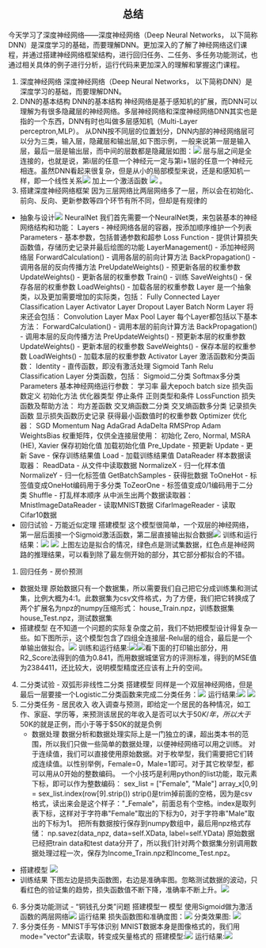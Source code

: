##     <center>总结</center>
 今天学习了深度神经网络——深度神经网络（Deep Neural Networks， 以下简称DNN）是深度学习的基础，而要理解DNN。更加深入的了解了神经网络这们课程，并通过搭建神经网络框架结构，进行回归任务、二任务、多任务功能测试，也通过相关具体的例子进行分析，运行代码来更加深入的理解和掌握这门课程。
1. 深度神经网络
深度神经网络（Deep Neural Networks， 以下简称DNN）是深度学习的基础，而要理解DNN。
2. DNN的基本结构
 DNN的基本结构
神经网络是基于感知机的扩展，而DNN可以理解为有很多隐藏层的神经网络。多层神经网络和深度神经网络DNN其实也是指的一个东西，DNN有时也叫做多层感知机（Multi-Layer perceptron,MLP）。
从DNN按不同层的位置划分，DNN内部的神经网络层可以分为三类，输入层，隐藏层和输出层,如下图示例，一般来说第一层是输入层，最后一层是输出层，而中间的层数都是隐藏层如图：![](image/1.jpg)
层与层之间是全连接的，也就是说，第i层的任意一个神经元一定与第i+1层的任意一个神经元相连。虽然DNN看起来很复杂，但是从小的局部模型来说，还是和感知机一样，即一个线性关系![](image/2.png)  加上一个激活函数 ![](image/3.png) 。
2. 搭建深度神经网络框架
因为三层网络比两层网络多了一层，所以会在初始化、前向、反向、更新参数等四个环节有所不同，但却是有规律的
  + 抽象与设计![](image/4.png)
NeuralNet
我们首先需要一个NeuralNet类，来包装基本的神经网络结构和功能：
Layers - 神经网络各层的容器，按添加顺序维护一个列表
Parameters - 基本参数，包括普通参数和超参
Loss Function - 提供计算损失函数值，存储历史记录并最后绘图的功能
LayerManagement() - 添加神经网络层
ForwardCalculation() - 调用各层的前向计算方法
BackPropagation() - 调用各层的反向传播方法
PreUpdateWeights() - 预更新各层的权重参数
UpdateWeights() - 更新各层的权重参数
Train() - 训练
SaveWeights() - 保存各层的权重参数
LoadWeights() - 加载各层的权重参数
Layer
是一个抽象类，以及更加需要增加的实际类，包括：
Fully Connected Layer
Classification Layer
Activator Layer
Dropout Layer
Batch Norm Layer
将来还会包括：
Convolution Layer
Max Pool Layer
每个Layer都包括以下基本方法：
ForwardCalculation() - 调用本层的前向计算方法
BackPropagation() - 调用本层的反向传播方法
PreUpdateWeights() - 预更新本层的权重参数
UpdateWeights() - 更新本层的权重参数
SaveWeights() - 保存本层的权重参数
LoadWeights() - 加载本层的权重参数
Activator Layer
激活函数和分类函数：
Identity - 直传函数，即没有激活处理
Sigmoid
Tanh
Relu
Classification Layer
分类函数，包括：
Sigmoid二分类
Softmax多分类
Parameters
基本神经网络运行参数：
学习率
最大epoch
batch size
损失函数定义
初始化方法
优化器类型
停止条件
正则类型和条件
LossFunction
损失函数及帮助方法：
均方差函数
交叉熵函数二分类
交叉熵函数多分类
记录损失函数
显示损失函数历史记录
获得最小函数值时的权重参数
Optimizer
优化器：
SGD
Momentum
Nag
AdaGrad
AdaDelta
RMSProp
Adam
WeightsBias
权重矩阵，仅供全连接层使用：
初始化 
Zero, Normal, MSRA (HE), Xavier
保存初始化值
加载初始化值
Pre_Update - 预更新
Update - 更新
Save - 保存训练结果值
Load - 加载训练结果值
DataReader
样本数据读取器：
ReadData - 从文件中读取数据
NormalizeX - 归一化样本值
NormalizeY - 归一化标签值
GetBatchSamples - 获得批数据
ToOneHot - 标签值变成OneHot编码用于多分类
ToZeorOne - 标签值变成0/1编码用于二分类
Shuffle - 打乱样本顺序
从中派生出两个数据读取器：
MnistImageDataReader - 读取MNIST数据
CifarImageReader - 读取Cifar10数据
  + 回归试验 - 万能近似定理
搭建模型
这个模型很简单，一个双层的神经网络，第一层后面接一个Sigmoid激活函数，第二层直接输出拟合数据![](image/5.png)
训练和运行结果：![](image/a.png) ![](image/b.png) 
上图左边是拟合的情况，绿色点是测试集数据，红色点是神经网路的推理结果，可以看到除了最左侧开始的部分，其它部分都拟合的不错。
1. 回归任务 - 房价预测
  + 数据处理
原始数据只有一个数据集，所以需要我们自己把它分成训练集和测试集，比例大概为4:1。此数据集为csv文件格式，为了方便，我们把它转换成了两个扩展名为npz的numpy压缩形式：
house_Train.npz，训练数据集
house_Test.npz，测试数据集
  +  搭建模型
在不知道一个问题的实际复杂度之前，我们不妨把模型设计得复杂一些。如下图所示，这个模型包含了四组全连接层-Relu层的组合，最后是一个单输出做拟合。![](image/6.png) 训练和运行结果:![](image/c.png)![](image/d.png)看下面的打印输出部分，用R2_Score法得到的值为0.841，而用数据城堡官方的评测标准，得到的MSE值为2384411，还比较大，说明模型精度还应该有上升的空间。
4. 二分类试验 - 双弧形非线性二分类 
 搭建模型
同样是一个双层神经网络，但是最后一层要接一个Logistic二分类函数来完成二分类任务：![](image/7.png)
运行结果:![](image/e.png) ![](image/f.png)
5. 二分类任务 - 居民收入
收入调查与预测，即给定一个居民的各种情况，如工作、家庭、学历等，来预测该居民的年收入是否可以大于$50K/年，所以大于$50K的就是正例，而小于等于$50K的就是负例
   + 数据处理
数据分析和数据处理实际上是一门独立的课，超出类本书的范围，所以我们只做一些简单的数据处理，以便神经网络可以用之训练。
对于连续值，我们可以直接使用原始数据。对于枚举型，我们需要把它们转成连续值。以性别举例，Female=0，Male=1即可。对于其它枚举型，都可以用从0开始的整数编码。
一个小技巧是利用python的list功能，取元素下标，即可以作为整数编码：
sex_list = ["Female", "Male"]
array_x[0,9] = sex_list.index(row[9].strip())
strip()是trim掉前面的空格，因为是csv格式，读出来会是这个样子："_Female"，前面总有个空格。index是取列表下标，这样对于字符串"Female"取出的下标为0，对于字符串"Male"取出的下标为1。
把所有数据按行保存到numpy数组中，最后用npz格式存储：
np.savez(data_npz, data=self.XData, label=self.YData)
原始数据已经把train data和test data分开了，所以我们针对两个数据集分别调用数据处理过程一次，保存为Income_Train.npz和Income_Test.npz。
  + 搭建模型 ![](image/8.png)
  + 训练结果
下图左边是损失函数图，右边是准确率图。忽略测试数据的波动，只看红色的验证集的趋势，损失函数值不断下降，准确率不断上升。![](image/g.png) 
6. 多分类功能测试 - “铜钱孔分类”问题
搭建模型一
模型
使用Sigmoid做为激活函数的两层网络![](image/9.png) 
运行结果
损失函数图和准确度图：![](image/h.png) 分类效果图: ![](image/i.png)
7. 多分类任务 - MNIST手写体识别
MNIST数据本身是图像格式的，我们用mode="vector"去读取，转变成矢量格式的
搭建模型:![](image/10.png)
运行结果:![](image/l.png)